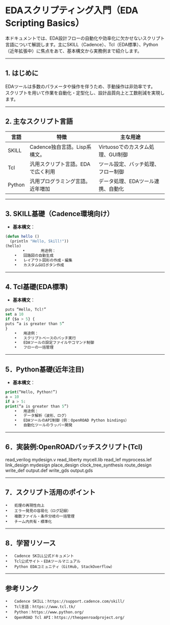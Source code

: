 # EDAスクリプティング入門（EDA Scripting Basics）

本ドキュメントでは、EDA設計フローの自動化や効率化に欠かせないスクリプト言語について解説します。主にSKILL（Cadence）、Tcl（EDA標準）、Python（近年拡張中）に焦点をあて、基本構文から実務例まで紹介します。

---

## 1. はじめに

EDAツールは多数のパラメータや操作を伴うため、手動操作は非効率です。  
スクリプトを用いて作業を自動化・定型化し、設計品質向上と工数削減を実現します。

---

## 2. 主なスクリプト言語

| 言語   | 特徴                                | 主な用途                         |
|--------|-----------------------------------|---------------------------------|
| SKILL  | Cadence独自言語。Lisp系構文。      | Virtuosoでのカスタム処理、GUI制御 |
| Tcl    | 汎用スクリプト言語。EDAで広く利用 | ツール設定、バッチ処理、フロー制御 |
| Python | 汎用プログラミング言語。近年増加  | データ処理、EDAツール連携、自動化 |

---

## 3. SKILL基礎（Cadence環境向け）

- **基本構文**：

```lisp
(defun hello ()
  (println "Hello, Skill!"))
(hello)
      　•       用途例：
	•	回路図の自動生成
	•	レイアウト図形の作成・編集
	•	カスタムGUIボタン作成
```
---

## 4. Tcl基礎(EDA標準)

- **基本構文**：

```lisp
puts “Hello, Tcl!”
set a 10
if {$a > 5} {
puts “a is greater than 5”
}
	•	用途例：
	•	スクリプトベースのバッチ実行
	•	EDAツールの設定ファイルやコマンド制御
	•	フローの一括管理
```

---

## 5．Python基礎(近年注目)

- **基本構文**：

```lisp
print(“Hello, Python!”)
a = 10
if a > 5:
print(“a is greater than 5”)
	•	用途例：
	•	データ解析（波形、ログ）
	•	EDAツールのAPI制御（例：OpenROAD Python bindings）
	•	自動化ツールのラッパー開発
```

---

## 6．実装例:OpenROADバッチスクリプト(Tcl)

read_verilog mydesign.v
read_liberty mycell.lib
read_lef myprocess.lef
link_design mydesign
place_design
clock_tree_synthesis
route_design
write_def output.def
write_gds output.gds

---

## 7．スクリプト活用のポイント
	•	処理の再現性向上
	•	エラー発見の容易化（ログ記録）
	•	複数ファイル・条件分岐の一括管理
	•	チーム内共有・標準化

---

## 8．学習リソース
	•	Cadence SKILL公式ドキュメント
	•	Tcl公式サイト・EDAツールマニュアル
	•	Python EDAコミュニティ（GitHub, StackOverflow）

---

## 参考リンク
	•	Cadence SKILL：https://support.cadence.com/skill/
	•	Tcl言語：https://www.tcl.tk/
	•	Python：https://www.python.org/
	•	OpenROAD Tcl API：https://theopenroadproject.org/
